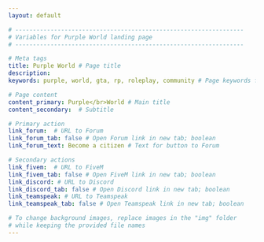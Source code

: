 ```yaml
---
layout: default

# -----------------------------------------------------------------
# Variables for Purple World landing page
# -----------------------------------------------------------------

# Meta tags
title: Purple World # Page title
description:
keywords: purple, world, gta, rp, roleplay, community # Page keywords for searching

# Page content
content_primary: Purple</br>World # Main title
content_secondary:  # Subtitle

# Primary action
link_forum:  # URL to Forum
link_forum_tab: false # Open Forum link in new tab; boolean
link_forum_text: Become a citizen # Text for button to Forum

# Secondary actions
link_fivem:  # URL to FiveM
link_fivem_tab: false # Open FiveM link in new tab; boolean
link_discord: # URL to Discord
link_discord_tab: false # Open Discord link in new tab; boolean
link_teamspeak: # URL to Teamspeak
link_teamspeak_tab: false # Open Teamspeak link in new tab; boolean

# To change background images, replace images in the "img" folder
# while keeping the provided file names
---
```

